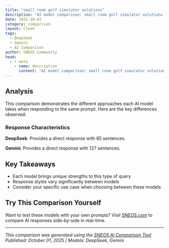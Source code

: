 ```yaml
---
title: "small room golf simulator solutions"
description: "AI model comparison: small room golf simulator solutions..."
date: 2025-10-01
category: comparison
layout: Clean
tags:
  - DeepSeek
  - Gemini
  - AI Comparison
author: SNEOS Community
head:
  - - meta
    - name: description
      content: "AI model comparison: small room golf simulator solutions..."
---
```


<ChatComparison
  title="small room golf simulator solutions"
  prompt="small room golf simulator solutions"
  :responses='{
    "DeepSeek": "Of course! Building a golf simulator for a small room is a fantastic project, but it requires careful planning to maximize your space. The key is to focus on **space-saving technology and a flexible setup**.\n\nHere is a comprehensive guide to small room golf simulator solutions, broken down by critical considerations and specific product recommendations.\n\n### First, Define Your \u0022Small Room\u0022 Dimensions\n\nThis is the most important step. Measure your **width, depth, and height** precisely.\n\n*   **Low Ceilings (8\u0027 - 9\u0027):** This is your primary constraint. You\u0027ll need to consider your own height and swing.\n*   **Limited Depth (10\u0027 - 14\u0027):** This dictates the type of launch monitor you can use and your safety.\n*   **Narrow Width (10\u0027 - 12\u0027):** This affects whether you can swing a driver comfortably and if you need an offset hitting position.\n\n---\n\n### Key Considerations for a Small Space\n\n#### 1. Launch Monitor Technology (The Heart of the System)\nThis is your biggest decision. For small rooms, **camera-based** and **doppler radar** units have significant space requirements. The best solutions are **Photometric (overhead) or Radar with limited flight space**.\n\n**Top Recommendations for Small Rooms:**\n\n*   **SkyTrak\u002B / Original SkyTrak:** The classic choice for tight spaces. It uses photometric technology and only needs about 8-10 feet of ball flight. It\u0027s placed directly to the side of the ball. Excellent balance of price and performance.\n*   **Foresight Sports GC3 / Bushnell Launch Pro:** A step up in accuracy and speed. Like the SkyTrak, it\u0027s photometric and sits directly behind the ball. It requires almost no ball flight, making it perfect for the shallowest of rooms.\n*   **Uneekor EYE MINI:** A fantastic overhead unit. It mounts to the ceiling just in front of the ball. It requires minimal floor space and provides incredibly accurate club data without any stickers. Great for a clean setup.\n*   **FlightScope Mevo\u002B (with 2023 Pro Package):** The best radar option for limited space. With its **\u0022Indoor Mode\u0022** and **\u0022Limited Flight\u0022** settings, it can work in as little as 8 feet of ball flight behind you and 10-12 feet in front. You must have the space behind you for this to work.\n\n**Avoid (or use with caution) in very small spaces:**\n*   **Full-Size Radar (TrackMan, FlightScope X3):** Require 16-20\u002B feet of ball flight.\n*   **Older Camera Systems (GCQuad/GC2 require some space, but less than radar):** Still good, but GC3 is often a better value now.\n\n#### 2. Hitting Screen \u0026 Enclosure\nYou don\u0027t have room for a massive, commercial-style enclosure.\n\n*   **Size:** Look for a **8\u0027 W x 8\u0027 H** or **9\u0027 W x 9\u0027 H** screen. This is large enough for immersion but small enough to fit.\n*   **Type:** A **retractable screen** or a **spornia-style SP7/G7 net** is ideal. You can pack it away when not in use, turning the room back into a living space.\n    *   **Spornia SP7/G7 Net:** Highly recommended. It has a built-in \u0022side barrier net\u0022 that protects your walls and includes a projected target. It\u0027s a fantastic all-in-one solution.\n    *   **Retractable Screen:** You can mount a roller to the ceiling and pull the screen down only when practicing.\n*   **Enclosure:** If you build a frame, make it minimal. Use **1.5\u0022 or 2\u0022 EMT conduit pipes** from a hardware store to build a lightweight, custom-sized frame. Use heavy-duty moving blankets hung behind the screen to deaden impact and protect the wall.\n\n#### 3. Projector \u0026 Software\n*   **Projector Placement:** In a small room, a **Short-Throw (ST) or Ultra-Short-Throw (UST) projector** is mandatory. It can be mounted just a few feet from the screen, eliminating shadows and keeping it safe from shanks.\n*   **Software:** Your launch monitor will determine your software options.\n    *   **Free/Included:** SkyTrak Game Improvement, FS Skills, EYE MINI\u0027s Ignite.\n    *   **Premium (Subscription):** **The Golf Club 2019 (TGC 2019)** and **Awesome Golf** are popular and work with most monitors. Foresight\u0027s FSX Play is top-tier but locked to their hardware.\n\n#### 4. Safety \u0026 Room Protection\nThis is non-negotiable in a small room.\n\n*   **Side Nets:** Absolutely essential. Use netting or fabric to cover the walls to your immediate left and right (for a right-handed golfer).\n*   **Ceiling Protection:** If your backswing gets close to the ceiling, consider hanging some foam tiles or a net to protect both your club and the drywall.\n*   **Flooring:** A high-quality, real-feel hitting mat is crucial for joint health. Consider a **5\u0027 x 5\u0027** mat to give yourself some stance room.\n\n---\n\n### Sample Small Room Setups\n\n#### Setup 1: The \u0022Budget-Conscious \u0026 Compact\u0022 (~$3,000 - $5,000)\n*   **Room Size:** 9\u0027W x 10\u0027D x 8.5\u0027H\n*   **Launch Monitor:** **SkyTrak\u002B**\n*   **Screen/Net:** **Spornia SP7/G7 Practice Net**\n*   **Projector:** BenQ TH671ST (Short-Throw)\n*   **Mat:** Fiberbuilt Player Preferred or Country Club Elite\n*   **Software:** The Golf Club 2019 (TGC 2019) Subscription\n*   **Why it works:** The Spornia net is quick to set up and take down. The SkyTrak\u002B needs minimal space. The short-throw projector completes the immersive experience without needing a permanent enclosure.\n\n#### Setup 2: The \u0022Premium \u0026 Permanent\u0022 (~$8,000 - $12,000)\n*   **Room Size:** 10\u0027W x 12\u0027D x 9\u0027H\n*   **Launch Monitor:** **Foresight GC3** or **Uneekor EYE MINI**\n*   **Screen/Enclosure:** Custom 8\u0027x8\u0027 EMT Conduit Frame with a premium screen and memory foam padding.\n*   **Projector:** Optoma GT1090HDR (Ultra-Short-Throw)\n*   **Mat:** Fiberbuilt Flight Deck or DIY stance setup.\n*   **Software:** FSX Play (for GC3) or Uneekor\u0027s Refine Software (for EYE MINI)\n*   **Why it works:** This setup prioritizes data accuracy and a clean, professional look. The overhead EYE MINI keeps the floor clear, while the GC3 is the gold standard for portable units.\n\n#### Setup 3: The \u0022Net-Only \u0026 Data-Focused\u0022 (~$2,000 - $4,000)\n*   **Room Size:** 8\u0027W x 9\u0027D x 8\u0027H\n*   **Launch Monitor:** **FlightScope Mevo\u002B** (if you have the 8ft depth behind you) or **SkyTrak\u002B**\n*   **Screen/Net:** **Net Return Pro Series Net** or a similar high-quality, impact-absorbing net.\n*   **Mat:** Any high-quality 4\u0027x5\u0027 mat.\n*   **Display:** A large TV or monitor on a stand to your side, running the launch monitor\u0027s app.\n*   **Why it works:** This is the ultimate space-saver. You forgo the projector and screen for a simple net and a TV. You get all the critical data and simulation features without needing a dedicated \u0022theater\u0022 setup.\n\n### Final Checklist Before You Buy:\n\n1.  **Measure Twice:** Width, Depth, Height. Don\u0027t guess.\n2.  **Swing Test:** Take your longest club and make slow-motion swings to check for clearance on all sides.\n3.  **Prioritize the Launch Monitor:** Choose one that fits your space and budget.\n4.  **Don\u0027t Skimp on Safety:** Budget for side and ceiling protection.\n5.  **Think About Flexibility:** A retractable or pack-away net/screen can make a multi-purpose room viable.\n\nA small room should not stop you from having an excellent golf simulator. With the right components, you can create a highly effective and enjoyable practice space.",
    "Gemini": "Okay, let\u0027s explore some small room golf simulator solutions. Space is often the biggest constraint, so we\u0027ll focus on options that maximize playability in limited areas.\n\n**Understanding the Challenges of Small Rooms**\n\nBefore diving into solutions, let\u0027s acknowledge the challenges:\n\n*   **Swing Space:**  You need enough room to comfortably and safely swing a golf club without hitting walls, ceilings, or equipment. This is the biggest constraint.\n*   **Projection Distance:** Projectors need a certain distance from the screen to create an adequate image size. Short throw projectors help but still require space.\n*   **Depth Perception:**  A shorter distance from the screen can sometimes impact the feeling of depth and realism.\n*   **Safety:** Safety is paramount.  You need to ensure the impact screen and surrounding area are well-protected.\n*   **Acoustics:** Small rooms can create unwanted echoes.  Sound dampening becomes more important.\n\n**Key Considerations Before You Start**\n\n1.  **Measure Your Space:**  Accurately measure the length, width, and height of your room.  Consider any obstructions (pipes, beams, etc.). Draw a simple floor plan.\n2.  **Identify Your Budget:** Golf simulators can range from a few hundred dollars to tens of thousands.  Establish a realistic budget.\n3.  **Define Your Goals:** What are you hoping to achieve with the simulator? Pure practice? Social gaming? Both?  This will influence your equipment choices.\n4.  **Analyze your Swing:** Do you have a shallow or steep swing plane? This affects ceiling height requirements.\n5.  **Consider Your Skill Level:** A beginner might be happy with a simpler setup, while an experienced golfer might crave more advanced features.\n\n**Small Room Simulator Solutions - By Component**\n\nHere\u0027s a breakdown of solutions, categorized by the key components of a simulator:\n\n**1. Launch Monitors (Data Collection)**\n\nThis is arguably the most crucial component.  It tracks your club and ball data.  For small rooms, consider these options:\n\n*   **Radar-Based Launch Monitors:**\n\n    *   **Pros:** Generally require less space behind the golfer, can be used indoors and outdoors, and often offer club data. Some can be placed to the side of the hitting area.\n    *   **Cons:** Can be more expensive than photometric (camera-based) options.\n    *   **Examples:**\n        *   **Garmin Approach R10:**  Good entry-level option.  More affordable, but less accurate than higher-end models. Requires about 6-8 feet behind you.\n        *   **Swing Caddie SC4:** More accuracy and features than R10 at a similar price.\n        *   **Foresight Sports GCQuad/GC3:** Top-of-the-line accuracy.  Requires placement on the ground to the side, saving space. (expensive)\n        *   **Rapsodo MLM2PRO:** Solid mid-range option with good accuracy.\n\n*   **Photometric (Camera-Based) Launch Monitors:**\n\n    *   **Pros:**  Can be very accurate. Some offer video playback of your swing.\n    *   **Cons:**  Often require more space behind the golfer. Lighting can be a factor.\n    *   **Examples:**\n        *   **SkyTrak:**  Popular, relatively affordable, and accurate.  Requires roughly 8-10 feet behind the golfer.\n        *   **Uneekor QED/EYE XO:**  Overhead mounted, freeing up floor space.  Requires professional installation. (expensive)\n        *   **Full Swing KIT:** Good accuracy, uses radar and camera, can be used indoors or outdoors.\n        *   **FlightScope Mevo\u002B:** Versatile option; can be used indoors and outdoors, good accuracy.\n\n*   **Placement:**\n    *   **Behind the Hitter:** Traditional placement requires the most depth.\n    *   **To the Side:** Some radar-based launch monitors like the GCQuad/GC3 or Bushnell Launch Pro can be positioned to the side, significantly reducing the depth requirement.\n\n**2. Impact Screen**\n\n*   **Size:** Choose the largest screen that fits comfortably in your space, while leaving adequate safety margins. Consider the aspect ratio (4:3, 16:9, or ultrawide) based on your projector and simulator software.\n*   **Material:** Look for durable, low-bounce materials designed for golf simulators.  Premium screens reduce noise and provide a clearer image.\n*   **Mounting:**\n    *   **Wall-Mounted:** Easiest to install but takes up floor space.\n    *   **Suspended/Hanging:** Can save floor space, but requires a strong ceiling structure.\n    *   **Retractable:**  Great for multi-purpose rooms.  Can be rolled up when not in use.  Adds cost and complexity.\n*   **Enclosure:** A full enclosure adds safety, reduces light bleed, and contains errant shots. Some DIY options exist, or you can purchase pre-made enclosures. Consider padding the walls and ceiling of the enclosure for added safety and sound dampening.\n\n**3. Projector**\n\n*   **Short Throw Projector:**  Essential for small rooms.  These projectors can create a large image from a very short distance (a few feet).  Ultra-short throw projectors are even better, but more expensive.\n*   **Brightness (Lumens):**  The brighter the projector, the better the image will be, especially in rooms with ambient light.  Look for at least 3000 lumens, and ideally 4000\u002B for a bright room.\n*   **Resolution:**  1080p (Full HD) is the minimum, but 4K projectors offer a sharper, more detailed image (at a higher cost).\n*   **Throw Ratio:**  This indicates the distance required to project a specific image size. Lower throw ratios are better for small rooms.  For example, a 0.5:1 throw ratio means the projector needs to be half the width of the screen away from the screen.\n*   **Placement:**\n    *   **Ceiling Mount:**  Ideal for small rooms as it gets the projector out of the way. Requires careful planning and installation.\n    *   **Floor Stand:**  More flexible, but can be a tripping hazard.\n\n**4. Simulator Software**\n\n*   **Features:**  Consider the features you need: practice ranges, course play, multiplayer modes, swing analysis tools, etc.\n*   **Compatibility:**  Ensure the software is compatible with your chosen launch monitor.\n*   **Graphics:**  Some software offers more realistic graphics than others.\n*   **Examples:**\n    *   **E6 Connect:** Very popular and versatile, offering a wide range of courses and features.\n    *   **The Golf Club 2019 (TGC2019)/2K23:**  Known for its realistic course graphics and course design tools.\n    *   **Awesome Golf:** Fun and engaging, particularly for beginners.\n    *   **GSPro:** Offers realistic gameplay and advanced features.\n\n**5. Hitting Mat**\n\n*   **Quality:**  Invest in a high-quality mat that simulates real fairway conditions.  A good mat will protect your wrists and elbows from injury.\n*   **Thickness:**  Look for a mat that\u0027s thick enough to absorb impact, but not so thick that it\u0027s difficult to stand on.\n*   **Size:**  Choose a mat that provides ample space for your stance.\n*   **Stance Mat:** Consider a separate stance mat to raise you up to the level of the hitting mat, providing a more consistent and comfortable setup.\n*   **Divot Action:** Some mats have a replaceable \u0022divot\u0022 section that simulates taking a divot.\n\n**6. Computer/Tablet**\n\n*   **Specifications:**  The simulator software will have minimum and recommended system requirements.  Make sure your computer or tablet meets those requirements, especially regarding graphics card and processing power.\n*   **Connection:** Ensure your computer has the necessary ports (HDMI, USB) to connect to the projector and launch monitor.\n\n**7. Safety Measures**\n\n*   **Padding:** Pad the walls and ceiling around the hitting area. Use foam padding or acoustic panels.\n*   **Netting:** Install netting to catch stray shots that miss the screen.\n*   **Clearance:** Ensure you have adequate clearance around your swing path.\n*   **Warning Signs:** Post warning signs to alert others when the simulator is in use.\n\n**Small Room Specific Strategies**\n\n*   **Shorter Clubs:** Consider using shorter clubs (e.g., pitching wedge only) or trimming down existing clubs to reduce swing arc and minimize the risk of hitting walls.\n*   **Limited Backswing:** Consciously shorten your backswing to fit within the available space.\n*   **Sidearm Swing:** This is a bit extreme, but some people adapt to a more sidearm swing for extremely tight spaces.  It requires significant practice.\n*   **Swing Analysis Focus:** Prioritize using the simulator for swing analysis rather than full-force drives.\n*   **Virtual Range:** Spend more time on the virtual driving range than playing full virtual rounds.\n*   **Strategic Placement:** Carefully position the hitting area to take advantage of the longest dimension of the room.\n*   **Mirrors:** Install mirrors to help you monitor your swing in the limited space.\n\n**Example Small Room Setups**\n\n*   **Budget-Friendly (Under $3000):**\n    *   Garmin Approach R10\n    *   DIY Impact Screen (using blackout cloth or canvas)\n    *   Short Throw Projector (refurbished or entry-level model)\n    *   Basic Hitting Mat\n    *   E6 Connect Basic Subscription (or free simulator software)\n*   **Mid-Range ($5000 - $10,000):**\n    *   SkyTrak or FlightScope Mevo\u002B\n    *   Commercial-Grade Impact Screen\n    *   Short Throw Projector (higher resolution and brightness)\n    *   High-Quality Hitting Mat\n    *   Full Enclosure (DIY or purchased)\n    *   E6 Connect or TGC2019 subscription\n*   **Premium (Over $10,000):**\n    *   Foresight Sports GCQuad/GC3 or Uneekor QED/EYE XO\n    *   Premium Impact Screen with Enclosure\n    *   4K Short Throw Projector\n    *   Top-of-the-Line Hitting Mat\n    *   High-End Computer\n    *   Professional Installation\n\n**DIY vs. Professional Installation**\n\n*   **DIY:** Saves money, but requires technical skills and time.\n*   **Professional Installation:** More expensive, but ensures proper setup, calibration, and safety.  Worth considering for complex systems like overhead launch monitors.\n\n**Important Considerations**\n\n*   **Trial and Error:** Be prepared to experiment with different setups and settings to find what works best for your space and swing.\n*   **Read Reviews:** Research launch monitors, projectors, and software before making a purchase.\n*   **Watch Videos:** There are many helpful videos online demonstrating small room simulator setups.\n*   **Consult with Experts:** If you\u0027re unsure about any aspect of the setup, consult with a golf simulator expert.\n\nBy carefully considering your space, budget, and goals, you can create a functional and enjoyable golf simulator experience, even in a small room.  Good luck!\n"
  }'
  published-date="18:18"
/>

## Analysis

This comparison demonstrates the different approaches each AI model takes when responding to the same prompt. Here are the key differences observed:

### Response Characteristics

**DeepSeek**: Provides a direct response with 85 sentences. 

**Gemini**: Provides a direct response with 127 sentences. 

## Key Takeaways

- Each model brings unique strengths to this type of query
- Response styles vary significantly between models
- Consider your specific use case when choosing between these models

## Try This Comparison Yourself

Want to test these models with your own prompts? Visit [SNEOS.com](https://sneos.com) to compare AI responses side-by-side in real-time.

---

*This comparison was generated using the [SNEOS AI Comparison Tool](https://sneos.com)*
*Published: October 01, 2025 | Models: DeepSeek, Gemini*
